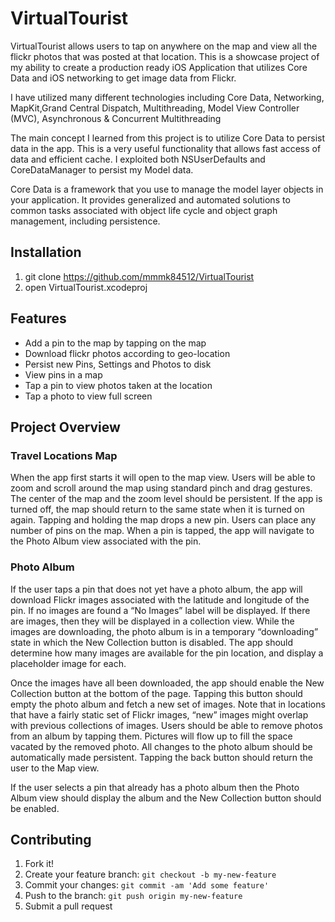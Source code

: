 # VirtualTourist

VirtualTourist allows users to tap on anywhere on the map and view all the flickr photos that was posted at that location. This is a showcase project of my ability to create a production ready iOS Application that utilizes Core Data and iOS networking to get image data from Flickr. 

I have utilized many different technologies including Core Data, Networking, MapKit,Grand Central Dispatch, Multithreading, Model View Controller (MVC), Asynchronous & Concurrent Multithreading

The main concept I learned from this project is to utilize Core Data to persist data in the app. This is a very useful functionality that allows fast access of data and efficient cache. I exploited both NSUserDefaults and CoreDataManager to persist my Model data. 

Core Data is a framework that you use to manage the model layer objects in your application. It provides generalized and automated solutions to common tasks associated with object life cycle and object graph management, including persistence.


## Installation

1. git clone https://github.com/mmmk84512/VirtualTourist
2. open VirtualTourist.xcodeproj

## Features
- Add a pin to the map by tapping on the map
- Download flickr photos according to geo-location
- Persist new Pins, Settings and Photos to disk
- View pins in a map
- Tap a pin to view photos taken at the location
- Tap a photo to view full screen

## Project Overview

### Travel Locations Map

When the app first starts it will open to the map view. Users will be able to zoom and scroll around the map using standard pinch and drag gestures. The center of the map and the zoom level should be persistent. If the app is turned off, the map should return to the same state when it is turned on again. Tapping and holding the map drops a new pin. Users can place any number of pins on the map. When a pin is tapped, the app will navigate to the Photo Album view associated with the pin.

### Photo Album

If the user taps a pin that does not yet have a photo album, the app will download Flickr images associated with the latitude and longitude of the pin. If no images are found a “No Images” label will be displayed. If there are images, then they will be displayed in a collection view. While the images are downloading, the photo album is in a temporary “downloading” state in which the New Collection button is disabled. The app should determine how many images are available for the pin location, and display a placeholder image for each.

Once the images have all been downloaded, the app should enable the New Collection button at the bottom of the page. Tapping this button should empty the photo album and fetch a new set of images. Note that in locations that have a fairly static set of Flickr images, “new” images might overlap with previous collections of images. Users should be able to remove photos from an album by tapping them. Pictures will flow up to fill the space vacated by the removed photo. All changes to the photo album should be automatically made persistent. Tapping the back button should return the user to the Map view.

If the user selects a pin that already has a photo album then the Photo Album view should display the album and the New Collection button should be enabled.

## Contributing

1. Fork it!
2. Create your feature branch: `git checkout -b my-new-feature`
3. Commit your changes: `git commit -am 'Add some feature'`
4. Push to the branch: `git push origin my-new-feature`
5. Submit a pull request
